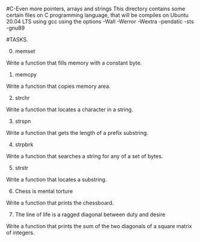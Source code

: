 #C-Even more pointers, arrays and strings
This directory contains some certain files on C programming language, that will be compiles on Ubuntu 20.04 LTS using gcc using the options -Wall -Werror -Wextra -pendatic -sts -gnu89

#TASKS.

0. memset

 Write a function that fills memory with a constant byte.

1. memcpy

 Write a function that copies memory area.

2. strchr

 Write a function that locates a character in a string.

3. strspn

 Write a function that gets the length of a prefix substring.

4. strpbrk

 Write a function that searches a string for any of a set of bytes.

5. strstr

 Write a function that locates a substring.

6. Chess is mental torture

 Write a function that prints the chessboard.

7. The line of life is a ragged diagonal between duty and desire

 Write a function that prints the sum of the two diagonals of a square matrix of integers.

